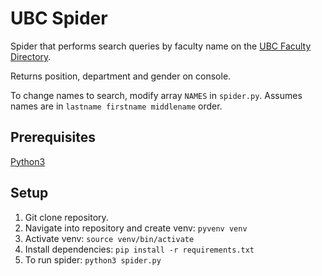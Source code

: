 # UBC Spider

Spider that performs search queries by faculty name on the [UBC Faculty Directory](https://directory.ubc.ca/index.cfm?).

Returns position, department and gender on console.

To change names to search, modify array `NAMES` in `spider.py`. Assumes names are in `lastname firstname middlename` order.

## Prerequisites

[Python3](https://wiki.python.org/moin/BeginnersGuide/Download)

## Setup

1. Git clone repository.
2. Navigate into repository and create venv:
    `pyvenv venv`
3. Activate venv:
    `source venv/bin/activate`
4. Install dependencies:
    `pip install -r requirements.txt`
5. To run spider:
    `python3 spider.py`